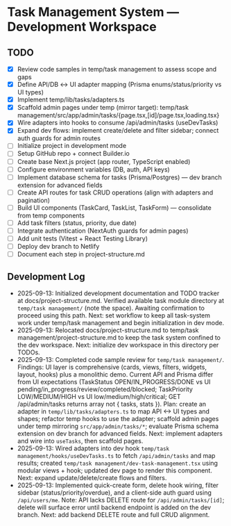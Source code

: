 # Task Management System — Development Workspace

## TODO
- [x] Review code samples in temp/task management to assess scope and gaps
- [x] Define API/DB ↔ UI adapter mapping (Prisma enums/status/priority vs UI types)
- [x] Implement temp/lib/tasks/adapters.ts
- [x] Scaffold admin pages under temp (mirror target): temp/task management/src/app/admin/tasks/{page.tsx,[id]/page.tsx,loading.tsx}
- [x] Wire adapters into hooks to consume /api/admin/tasks (useDevTasks)
- [x] Expand dev flows: implement create/delete and filter sidebar; connect auth guards for admin routes
- [ ] Initialize project in development mode
- [ ] Setup GitHub repo + connect Builder.io
- [ ] Create base Next.js project (app router, TypeScript enabled)
- [ ] Configure environment variables (DB, auth, API keys)
- [ ] Implement database schema for tasks (Prisma/Postgres) — dev branch extension for advanced fields
- [ ] Create API routes for task CRUD operations (align with adapters and pagination)
- [ ] Build UI components (TaskCard, TaskList, TaskForm) — consolidate from temp components
- [ ] Add task filters (status, priority, due date)
- [ ] Integrate authentication (NextAuth guards for admin pages)
- [ ] Add unit tests (Vitest + React Testing Library)
- [ ] Deploy dev branch to Netlify
- [ ] Document each step in project-structure.md

## Development Log
- 2025-09-13: Initialized development documentation and TODO tracker at docs/project-structure.md. Verified available task module directory at `temp/task management/` (note the space). Awaiting confirmation to proceed using this path. Next: set workflow to keep all task-system work under temp/task management and begin initialization in dev mode.
- 2025-09-13: Relocated docs/project-structure.md to temp/task management/project-structure.md to keep the task system confined to the dev workspace. Next: initialize dev workspace in this directory per TODOs.
- 2025-09-13: Completed code sample review for `temp/task management/`. Findings: UI layer is comprehensive (cards, views, filters, widgets, layout, hooks) plus a monolithic demo. Current API and Prisma differ from UI expectations (TaskStatus OPEN/IN_PROGRESS/DONE vs UI pending/in_progress/review/completed/blocked; TaskPriority LOW/MEDIUM/HIGH vs UI low/medium/high/critical; GET /api/admin/tasks returns array not { tasks, stats }). Plan: create an adapter in `temp/lib/tasks/adapters.ts` to map API <-> UI types and shapes; refactor temp hooks to use the adapter; scaffold admin pages under temp mirroring `src/app/admin/tasks/*`; evaluate Prisma schema extension on dev branch for advanced fields. Next: implement adapters and wire into `useTasks`, then scaffold pages.
- 2025-09-13: Wired adapters into dev hook `temp/task management/hooks/useDevTasks.ts` to fetch `/api/admin/tasks` and map results; created `temp/task management/dev-task-management.tsx` using modular views + hook; updated dev page to render this component. Next: expand update/delete/create flows and filters.
- 2025-09-13: Implemented quick-create form, delete hook wiring, filter sidebar (status/priority/overdue), and a client-side auth guard using `/api/users/me`. Note: API lacks DELETE route for `/api/admin/tasks/[id]`; delete will surface error until backend endpoint is added on the dev branch. Next: add backend DELETE route and full CRUD alignment.
